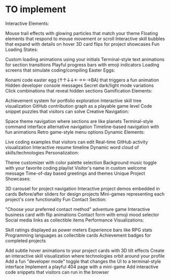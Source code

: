 # TO implement
Interactive Elements:

Mouse trail effects with glowing particles that match your theme
Floating elements that respond to mouse movement or scroll
Interactive skill bubbles that expand with details on hover
3D card flips for project showcases
Fun Loading States:

Custom loading animations using your initials
Terminal-style text animations for section transitions
Playful progress bars with emoji indicators
Loading screens that simulate coding/compiling
Easter Eggs:

Konami code easter egg (↑↑↓↓←→←→BA) that triggers a fun animation
Hidden developer console messages
Secret dark/light mode variations
Click combinations that reveal hidden sections
Gamification Elements:

Achievement system for portfolio exploration
Interactive skill tree visualization
GitHub contribution graph as a playable game level
Code snippet puzzles that visitors can solve
Creative Navigation:

Space theme navigation where sections are like planets
Terminal-style command interface alternative navigation
Timeline-based navigation with fun animations
Retro game-style menu options
Dynamic Elements:

Live coding examples that visitors can edit
Real-time GitHub activity visualization
Interactive resume timeline
Dynamic word cloud of skills/technologies
Personalization:

Theme customizer with color palette selection
Background music toggle with your favorite coding playlist
Visitor's name in custom welcome message
Time-of-day based greetings and themes
Unique Project Showcases:

3D carousel for project navigation
Interactive project demos embedded in cards
Before/after sliders for design projects
Mini-games representing each project's core functionality
Fun Contact Section:

"Choose your preferred contact method" adventure game
Interactive business card with flip animations
Contact form with emoji mood selector
Social media links as collectible items
Performance Visualizations:

Skill ratings displayed as power meters
Experience bars like RPG stats
Programming languages as collectible cards
Achievement badges for completed projects



Add subtle hover animations to your project cards with 3D tilt effects
Create an interactive skill visualization where technologies orbit around your profile
Add a fun "developer mode" toggle that changes the UI to a terminal-style interface
Implement a playful 404 page with a mini-game
Add interactive code snippets that visitors can run in the browser
